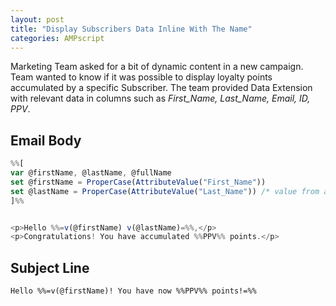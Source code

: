 ```yaml
---
layout: post
title: "Display Subscribers Data Inline With The Name"
categories: AMPscript
---
```


Marketing Team asked for a bit of dynamic content in a new campaign. Team wanted to know if it was possible to display loyalty points accumulated by a specific Subscriber. The team provided Data Extension with relevant data in columns such as *First_Name, Last_Name, Email, ID, PPV*.

## Email Body

```javascript
%%[
var @firstName, @lastName, @fullName
set @firstName = ProperCase(AttributeValue("First_Name"))
set @lastName = ProperCase(AttributeValue("Last_Name")) /* value from attribute or DE column in send context */
]%%


<p>Hello %%=v(@firstName) v(@lastName)=%%,</p>
<p>Congratulations! You have accumulated %%PPV%% points.</p> 
```

## Subject Line

```
Hello %%=v(@firstName)! You have now %%PPV%% points!=%%
```